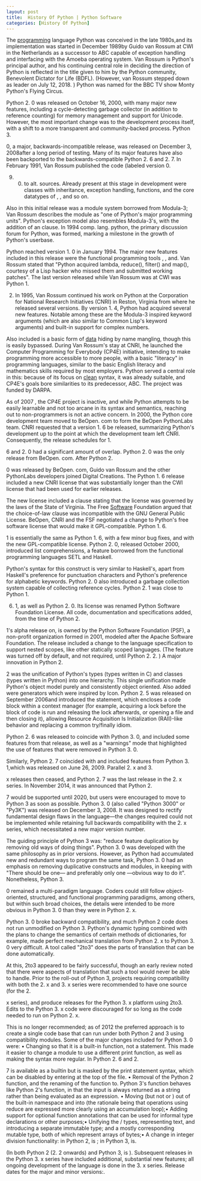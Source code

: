 ```yaml
---
layout: post
title:  History Of Python | Python Software
categories: [History Of Python]
---
```


The [programming](https://python-software.github.io/Core-Python-Programming) language Python was conceived in the late 1980s,and its implementation was started in December 1989by Guido van Rossum at CWI in the Netherlands as a successor to ABC capable of exception handling and interfacing with the Amoeba operating system. Van Rossum is Python's principal author, and his continuing central role in deciding the direction of Python is reflected in the title given to him by the Python community, Benevolent Dictator for Life (BDFL). (However, van Rossum stepped down as leader on July 12, 2018. ) Python was named for the BBC TV show Monty Python's Flying Circus.

Python 2. 0 was released on October 16, 2000, with many major new features, including a cycle-detecting garbage collector (in addition to reference counting) for memory management and support for Unicode. However, the most important change was to the development process itself, with a shift to a more transparent and community-backed process. Python 3.

0, a major, backwards-incompatible release, was released on December 3, 2008after a long period of testing. Many of its major features have also been backported to the backwards-compatible Python 2. 6 and 2. 7. In February 1991, Van Rossum published the code (labeled version 0.

9. 0) to alt. sources. Already present at this stage in development were classes with inheritance, exception handling, functions, and the core datatypes of , , and so on.

Also in this initial release was a module system borrowed from Modula-3; Van Rossum describes the module as "one of Python's major programming units". Python's exception model also resembles Modula-3's, with the addition of an clause. In 1994 comp. lang. python, the primary discussion forum for Python, was formed, marking a milestone in the growth of Python's userbase.

Python reached version 1. 0 in January 1994. The major new features included in this release were the functional programming tools , , and. Van Rossum stated that "Python acquired lambda, reduce(), filter() and map(), courtesy of a Lisp hacker who missed them and submitted working patches". The last version released while Van Rossum was at CWI was Python 1.

2. In 1995, Van Rossum continued his work on Python at the Corporation for National Research Initiatives (CNRI) in Reston, Virginia from where he released several versions. By version 1. 4, Python had acquired several new features. Notable among these are the Modula-3 inspired keyword arguments (which are also similar to Common Lisp's keyword arguments) and built-in support for complex numbers.

Also included is a basic form of [data](https://data-science-blog.github.io/Big-Data) hiding by name mangling, though this is easily bypassed. During Van Rossum's stay at CNRI, he launched the Computer Programming for Everybody (CP4E) initiative, intending to make programming more accessible to more people, with a basic "literacy" in programming languages, similar to the basic English literacy and mathematics skills required by most employers. Python served a central role in this: because of its focus on [clean](https://search-engine-optimization-blog.github.io/Clean-Url) syntax, it was already suitable, and CP4E's goals bore similarities to its predecessor, ABC. The project was funded by DARPA.

As of 2007 , the CP4E project is inactive, and while Python attempts to be easily learnable and not too arcane in its syntax and semantics, reaching out to non-programmers is not an active concern. In 2000, the Python core development team moved to BeOpen. com to form the BeOpen PythonLabs team. CNRI requested that a version 1. 6 be released, summarizing Python's development up to the point at which the development team left CNRI. Consequently, the release schedules for 1.

6 and 2. 0 had a significant amount of overlap. Python 2. 0 was the only release from BeOpen. com. After Python 2.

0 was released by BeOpen. com, Guido van Rossum and the other PythonLabs developers joined Digital Creations. The Python 1. 6 release included a new CNRI license that was substantially longer than the CWI license that had been used for earlier releases.

The new license included a clause stating that the license was governed by the laws of the State of Virginia. The Free [Software](https://python-software.github.io/Eric-Software) Foundation argued that the choice-of-law clause was incompatible with the GNU General Public License. BeOpen, CNRI and the FSF negotiated a change to Python's free software license that would make it GPL-compatible. Python 1. 6.

1 is essentially the same as Python 1. 6, with a few minor bug fixes, and with the new GPL-compatible license. Python 2. 0, released October 2000, introduced list comprehensions, a feature borrowed from the functional programming languages SETL and Haskell.

Python's syntax for this construct is very similar to Haskell's, apart from Haskell's preference for punctuation characters and Python's preference for alphabetic keywords. Python 2. 0 also introduced a garbage collection system capable of collecting reference cycles. Python 2. 1 was close to Python 1.

6. 1, as well as Python 2. 0. Its license was renamed Python Software Foundation License. All code, documentation and specifications added, from the time of Python 2.

1's alpha release on, is owned by the Python Software Foundation (PSF), a non-profit organization formed in 2001, modeled after the Apache Software Foundation. The release included a change to the language specification to support nested scopes, like other statically scoped languages. (The feature was turned off by default, and not required, until Python 2. 2. ) A major innovation in Python 2.

2 was the unification of Python's types (types written in C) and classes (types written in Python) into one hierarchy. This single unification made Python's object model purely and consistently object oriented. Also added were generators which were inspired by Icon. Python 2. 5 was released on September 2006and introduced the statement, which encloses a code block within a context manager (for example, acquiring a lock before the block of code is run and releasing the lock afterwards, or opening a file and then closing it), allowing Resource Acquisition Is Initialization (RAII)-like behavior and replacing a common try/finally idiom.

Python 2. 6 was released to coincide with Python 3. 0, and included some features from that release, as well as a "warnings" mode that highlighted the use of features that were removed in Python 3. 0.

Similarly, Python 2. 7 coincided with and included features from Python 3. 1,which was released on June 26, 2009. Parallel 2. x and 3.

x releases then ceased, and Python 2. 7 was the last release in the 2. x series. In November 2014, it was announced that Python 2.

7 would be supported until 2020, but users were encouraged to move to Python 3 as soon as possible. Python 3. 0 (also called "Python 3000" or "Py3K") was released on December 3, 2008. It was designed to rectify fundamental design flaws in the language—the changes required could not be implemented while retaining full backwards compatibility with the 2. x series, which necessitated a new major version number.

The guiding principle of Python 3 was: "reduce feature duplication by removing old ways of doing things". Python 3. 0 was developed with the same philosophy as in prior versions. However, as Python had accumulated new and redundant ways to program the same task, Python 3. 0 had an emphasis on removing duplicative constructs and modules, in keeping with "There should be one— and preferably only one —obvious way to do it". Nonetheless, Python 3.

0 remained a multi-paradigm language. Coders could still follow object-oriented, structured, and functional programming paradigms, among others, but within such broad choices, the details were intended to be more obvious in Python 3. 0 than they were in Python 2. x.

Python 3. 0 broke backward compatibility, and much Python 2 code does not run unmodified on Python 3. Python's dynamic typing combined with the plans to change the semantics of certain methods of dictionaries, for example, made perfect mechanical translation from Python 2. x to Python 3. 0 very difficult. A tool called "2to3" does the parts of translation that can be done automatically.

At this, 2to3 appeared to be fairly successful, though an early review noted that there were aspects of translation that such a tool would never be able to handle. Prior to the roll-out of Python 3, projects requiring compatibility with both the 2. x and 3. x series were recommended to have one source (for the 2.

x series), and produce releases for the Python 3. x platform using 2to3. Edits to the Python 3. x code were discouraged for so long as the code needed to run on Python 2. x.

This is no longer recommended; as of 2012 the preferred approach is to create a single code base that can run under both Python 2 and 3 using compatibility modules. Some of the major changes included for Python 3. 0 were: • Changing so that it is a built-in function, not a statement. This made it easier to change a module to use a different print function, as well as making the syntax more regular. In Python 2. 6 and 2.

7 is available as a builtin but is masked by the print statement syntax, which can be disabled by entering at the top of the file. • Removal of the Python 2 function, and the renaming of the function to. Python 3's function behaves like Python 2's function, in that the input is always returned as a string rather than being evaluated as an expression. • Moving (but not or ) out of the built-in namespace and into (the rationale being that operations using reduce are expressed more clearly using an accumulation loop);• Adding support for optional function annotations that can be used for informal type declarations or other purposes;• Unifying the / types, representing text, and introducing a separate immutable type; and a mostly corresponding mutable type, both of which represent arrays of bytes;• A change in integer division functionality: in Python 2, is ; in Python 3, is.

(In both Python 2 (2. 2 onwards) and Python 3, is ). Subsequent releases in the Python 3. x series have included additional, substantial new features; all ongoing development of the language is done in the 3. x series. Release dates for the major and minor versions:.

